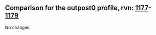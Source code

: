 ## Comparison for the outpost0 profile, rvn: [1177](https://github.com/PRO100KatYT/FortniteProfileRevisions/tree/main/profiles/outpost0/1177%20outpost0.json)-[1179](https://github.com/PRO100KatYT/FortniteProfileRevisions/tree/main/profiles/outpost0/1179%20outpost0.json)

No changes

